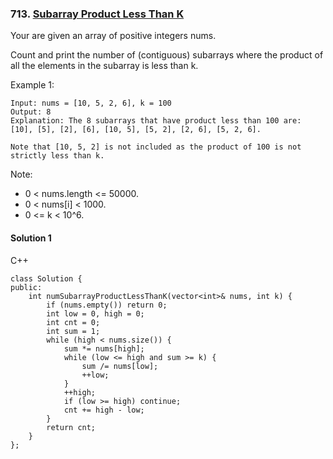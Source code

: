 ### 713\. [Subarray Product Less Than K](https://leetcode.com/problems/subarray-product-less-than-k/)

Your are given an array of positive integers nums.

Count and print the number of (contiguous) subarrays where the product of all the elements in the subarray is less than k.

Example 1:
```
Input: nums = [10, 5, 2, 6], k = 100
Output: 8
Explanation: The 8 subarrays that have product less than 100 are: [10], [5], [2], [6], [10, 5], [5, 2], [2, 6], [5, 2, 6].

Note that [10, 5, 2] is not included as the product of 100 is not strictly less than k.
```

Note:

* 0 < nums.length <= 50000.
* 0 < nums[i] < 1000.
* 0 <= k < 10^6.

#### Solution 1

C++

```
class Solution {
public:
    int numSubarrayProductLessThanK(vector<int>& nums, int k) {
        if (nums.empty()) return 0;
        int low = 0, high = 0;
        int cnt = 0;
        int sum = 1;
        while (high < nums.size()) {
            sum *= nums[high];
            while (low <= high and sum >= k) {
                sum /= nums[low];
                ++low;
            }
            ++high;
            if (low >= high) continue;
            cnt += high - low;
        }
        return cnt;
    }
};
```
